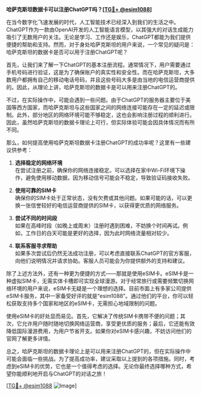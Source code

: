 **哈萨克斯坦数据卡可以注册ChatGPT吗？[[TG💪+ @esim1088](https://t.me/s/esim1088)]**

在当今数字化飞速发展的时代，人工智能技术已经深入到我们的生活之中。ChatGPT作为一款由OpenAI开发的人工智能语言模型，以其强大的对话生成能力吸引了无数用户的关注。无论是学习、工作还是娱乐，ChatGPT都能为我们提供便捷的帮助和支持。然而，对于身处哈萨克斯坦的用户来说，一个常见的疑问是：哈萨克斯坦的数据卡是否可以用于注册ChatGPT呢？

首先，让我们来了解一下ChatGPT的基本注册流程。通常情况下，用户需要通过手机号码进行验证，这是为了确保账户的真实性和安全性。而在哈萨克斯坦，大多数用户都拥有自己的移动电话号码，并且这些号码大多是由当地的电信运营商提供的。因此，从理论上讲，哈萨克斯坦的数据卡是可以用来注册ChatGPT的。

不过，在实际操作中，可能会遇到一些问题。由于ChatGPT的服务器主要位于美国等西方国家，而哈萨克斯坦与这些国家之间的网络连接可能存在一定的延迟或限制。此外，部分地区的网络环境可能不够稳定，这也会影响注册过程的顺利进行。因此，虽然哈萨克斯坦的数据卡理论上可行，但实际体验可能会因具体情况而有所不同。

那么，如何提高使用哈萨克斯坦数据卡注册ChatGPT的成功率呢？这里有一些建议供参考：

1. **选择稳定的网络环境**  
   在尝试注册之前，确保你的网络连接稳定。可以选择在家中Wi-Fi环境下操作，避免使用移动数据，因为移动信号可能会不稳定，导致验证码接收失败。

2. **使用可靠的SIM卡**  
   确保你的SIM卡处于正常状态，没有欠费或其他问题。如果可能的话，可以更换一张信誉较好的电信运营商提供的SIM卡，以获得更优质的网络服务。

3. **尝试不同的时间段**  
   如果在高峰时段（如晚上或周末）注册时遇到困难，不妨换个时间再试。例如，工作日的白天可能是更好的选择，因为此时网络流量相对较少。

4. **联系客服寻求帮助**  
   如果多次尝试后仍然无法成功注册，可以考虑直接联系ChatGPT的官方客服，向他们说明情况并请求协助。客服人员可能会为你提供额外的支持和建议。

除了上述方法外，还有一种更为便捷的方式——那就是使用eSIM卡。eSIM卡是一种虚拟SIM卡，无需实体卡槽即可实现全球漫游。对于经常旅行或需要频繁切换网络环境的用户来说，eSIM卡无疑是一个理想的选择。目前市面上有多家公司提供eSIM卡服务，其中一家备受好评的就是“esim1088”。通过他们的平台，你可以轻松获取支持多个国家和地区的eSIM卡，无需担心地域限制的问题。

使用eSIM卡的好处显而易见。首先，它解决了传统SIM卡携带不便的问题；其次，它允许用户随时随地切换网络运营商，享受更优质的服务；最后，它还能有效降低国际漫游费用，为用户节省开支。如果你对eSIM卡感兴趣，不妨访问他们的官网了解更多详情。

总之，哈萨克斯坦的数据卡理论上是可以用来注册ChatGPT的，但在实际操作中可能会面临一些挑战。为了提高成功率，建议采取以上提到的各项措施。同时，考虑到eSIM卡的优势，它也是一个值得考虑的选择。无论你最终选择哪种方式，希望你能顺利地开启与ChatGPT的对话之旅！

[[TG💪+ @esim1088](https://t.me/s/esim1088) ![Image](https://i.postimg.cc/4NQfJmqS/Snipaste-2025-05-13-00-14-12.png)]